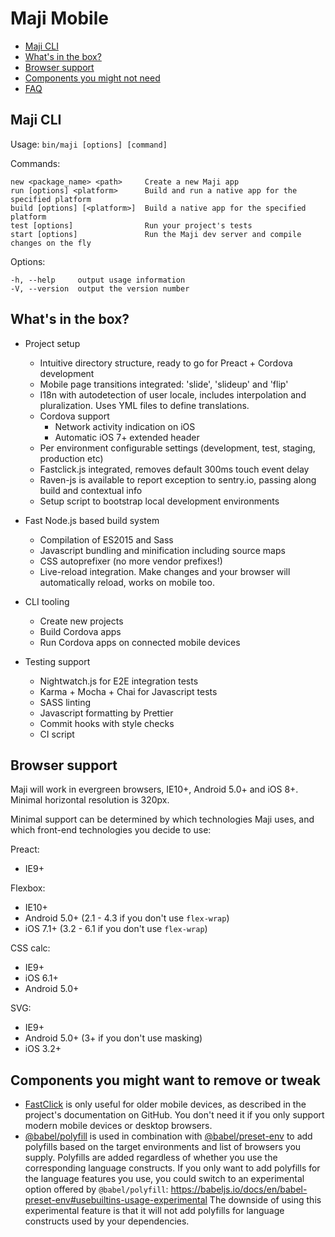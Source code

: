 # Maji Mobile

* [Maji CLI](#maji-cli)
* [What's in the box?](#whats-in-the-box)
* [Browser support](#browser-support)
* [Components you might not need](#components-you-might-not-need)
* [FAQ](faq.md)

## Maji CLI

  Usage: `bin/maji [options] [command]`

  Commands:

    new <package_name> <path>     Create a new Maji app
    run [options] <platform>      Build and run a native app for the specified platform
    build [options] [<platform>]  Build a native app for the specified platform
    test [options]                Run your project's tests
    start [options]               Run the Maji dev server and compile changes on the fly

  Options:

    -h, --help     output usage information
    -V, --version  output the version number

## What's in the box?

* Project setup
  * Intuitive directory structure, ready to go for Preact + Cordova development
  * Mobile page transitions integrated: 'slide', 'slideup' and 'flip'
  * I18n with autodetection of user locale, includes interpolation and pluralization. Uses YML files to define translations.
  * Cordova support
    * Network activity indication on iOS
    * Automatic iOS 7+ extended header
  * Per environment configurable settings (development, test, staging, production etc)
  * Fastclick.js integrated, removes default 300ms touch event delay
  * Raven-js is available to report exception to sentry.io, passing along build and contextual info
  * Setup script to bootstrap local development environments

* Fast Node.js based build system
  * Compilation of ES2015 and Sass
  * Javascript bundling and minification including source maps
  * CSS autoprefixer (no more vendor prefixes!)
  * Live-reload integration. Make changes and your browser will automatically reload, works on mobile too.

* CLI tooling
  * Create new projects
  * Build Cordova apps
  * Run Cordova apps on connected mobile devices

* Testing support
  * Nightwatch.js for E2E integration tests
  * Karma + Mocha + Chai for Javascript tests
  * SASS linting
  * Javascript formatting by Prettier
  * Commit hooks with style checks
  * CI script

## Browser support

Maji will work in evergreen browsers, IE10+, Android 5.0+ and iOS 8+. Minimal horizontal resolution is 320px.

Minimal support can be determined by which technologies Maji uses, and which front-end technologies you decide to use:

Preact:

* IE9+

Flexbox:

* IE10+
* Android 5.0+ (2.1 - 4.3 if you don't use `flex-wrap`)
* iOS 7.1+ (3.2 - 6.1 if you don't use `flex-wrap`)

CSS calc:

* IE9+
* iOS 6.1+
* Android 5.0+

SVG:

* IE9+
* Android 5.0+ (3+ if you don't use masking)
* iOS 3.2+

## Components you might want to remove or tweak

* [FastClick](https://github.com/ftlabs/fastclick) is only useful for older mobile devices, as described in the project's documentation on GitHub. You don't need it if you only support modern mobile devices or desktop browsers.
* [@babel/polyfill](https://babeljs.io/docs/en/babel-polyfill) is used in combination with [@babel/preset-env](https://babeljs.io/docs/en/babel-preset-env) to add polyfills based on the target environments and list of browsers you supply.
  Polyfills are added regardless of whether you use the corresponding language constructs.
  If you only want to add polyfills for the language features you use, you could switch to an experimental option offered by `@babel/polyfill`: https://babeljs.io/docs/en/babel-preset-env#usebuiltins-usage-experimental
  The downside of using this experimental feature is that it will not add polyfills for language constructs used by your dependencies.
